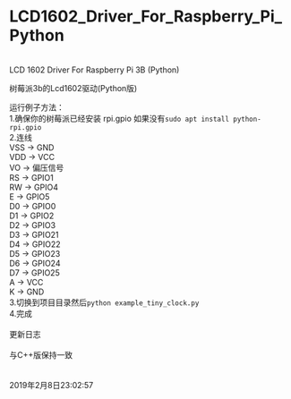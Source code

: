 # LCD1602_Driver_For_Raspberry_Pi_Python
<br>LCD 1602 Driver For Raspberry Pi 3B (Python)

树莓派3b的Lcd1602驱动(Python版)<br/>

运行例子方法：</br>
1.确保你的树莓派已经安装 rpi.gpio 如果没有<code>sudo apt install python-rpi.gpio</code></br>
2.连线</br>
VSS -> GND</br>
VDD -> VCC</br>
VO  -> 偏压信号</br>
RS  -> GPIO1</br>
RW  -> GPIO4</br>
E   -> GPIO5</br>
D0   -> GPIO0</br>
D1   -> GPIO2</br>
D2   -> GPIO3</br>
D3   -> GPIO21</br>
D4   -> GPIO22</br>
D5   -> GPIO23</br>
D6   -> GPIO24</br>
D7   -> GPIO25</br>
A   -> VCC</br>
K   -> GND</br>
3.切换到项目目录然后<code>python example_tiny_clock.py</code></br>
4.完成</br>
<br/>
更新日志<br/>
<br/>与C++版保持一致<br/>
<br/>
<br/>
2019年2月8日23:02:57</br>
